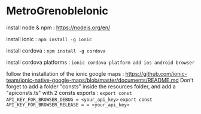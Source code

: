 # MetroGrenobleIonic

install node & npm : 
https://nodejs.org/en/

install ionic :
```npm install -g ionic```

install cordova :
```npm install -g cordova```

install cordova platforms :
```ionic cordova platform add ios android browser```

follow the installation of the ionic google maps :
https://github.com/ionic-team/ionic-native-google-maps/blob/master/documents/README.md
Don't forget to add a folder "consts" inside the resources folder, and add a "apiconsts.ts" with 2 consts exports :
```export const API_KEY_FOR_BROWSER_DEBUG = <your_api_key>```
```export const API_KEY_FOR_BROWSER_RELEASE = = <your_api_key>```

